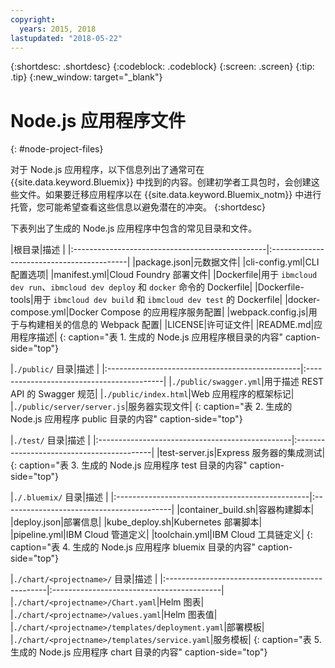 ```yaml
---
copyright:
  years: 2015, 2018
lastupdated: "2018-05-22"
---
```


{:shortdesc: .shortdesc}
{:codeblock: .codeblock}
{:screen: .screen}
{:tip: .tip}
{:new_window: target="_blank"}

# Node.js 应用程序文件
{: #node-project-files}

对于 Node.js 应用程序，以下信息列出了通常可在 {{site.data.keyword.Bluemix}} 中找到的内容。创建初学者工具包时，会创建这些文件。如果要迁移应用程序以在 {{site.data.keyword.Bluemix_notm}} 中进行托管，您可能希望查看这些信息以避免潜在的冲突。
{:shortdesc}

下表列出了生成的 Node.js 应用程序中包含的常见目录和文件。

|根目录|描述
|
|:------------------------------------------------|:------------------------------------------|
|package.json|元数据文件|
|cli-config.yml|CLI 配置选项|
|manifest.yml|Cloud Foundry 部署文件|
|Dockerfile|用于 `ibmcloud dev run`、`ibmcloud dev deploy` 和 `docker` 命令的 Dockerfile|
|Dockerfile-tools|用于 `ibmcloud dev build` 和 `ibmcloud dev test` 的 Dockerfile|
|docker-compose.yml|Docker Compose 的应用程序服务配置|
|webpack.config.js|用于与构建相关的信息的 Webpack 配置|
|LICENSE|许可证文件|
|README.md|应用程序描述|
{: caption="表 1. 生成的 Node.js 应用程序根目录的内容" caption-side="top"}

|`./public/` 目录|描述
|
|:------------------------------------------------|:------------------------------------------|
|`./public/swagger.yml`|用于描述 REST API 的 Swagger 规范|
|`./public/index.html`|Web 应用程序的框架标记|
|`./public/server/server.js`|服务器实现文件|
{: caption="表 2. 生成的 Node.js 应用程序 public 目录的内容" caption-side="top"}

|`./test/` 目录|描述
|
|:------------------------------------------------|:------------------------------------------|
|test-server.js|Express 服务器的集成测试|
{: caption="表 3. 生成的 Node.js 应用程序 test 目录的内容" caption-side="top"}

|`./.bluemix/` 目录|描述
|
|:------------------------------------------------|:------------------------------------------|
|container_build.sh|容器构建脚本|
|deploy.json|部署信息|
|kube_deploy.sh|Kubernetes 部署脚本|
|pipeline.yml|IBM Cloud 管道定义|
|toolchain.yml|IBM Cloud 工具链定义|
{: caption="表 4. 生成的 Node.js 应用程序 bluemix 目录的内容" caption-side="top"}

|`./chart/<projectname>/` 目录|描述
|
|:------------------------------------------------|:------------------------------------------|
|`./chart/<projectname>/Chart.yaml`|Helm 图表|
|`./chart/<projectname>/values.yaml`|Helm 图表值|
|`./chart/<projectname>/templates/deployment.yaml`|部署模板|
|`./chart/<projectname>/templates/service.yaml`|服务模板|
{: caption="表 5. 生成的 Node.js 应用程序 chart 目录的内容" caption-side="top"}

